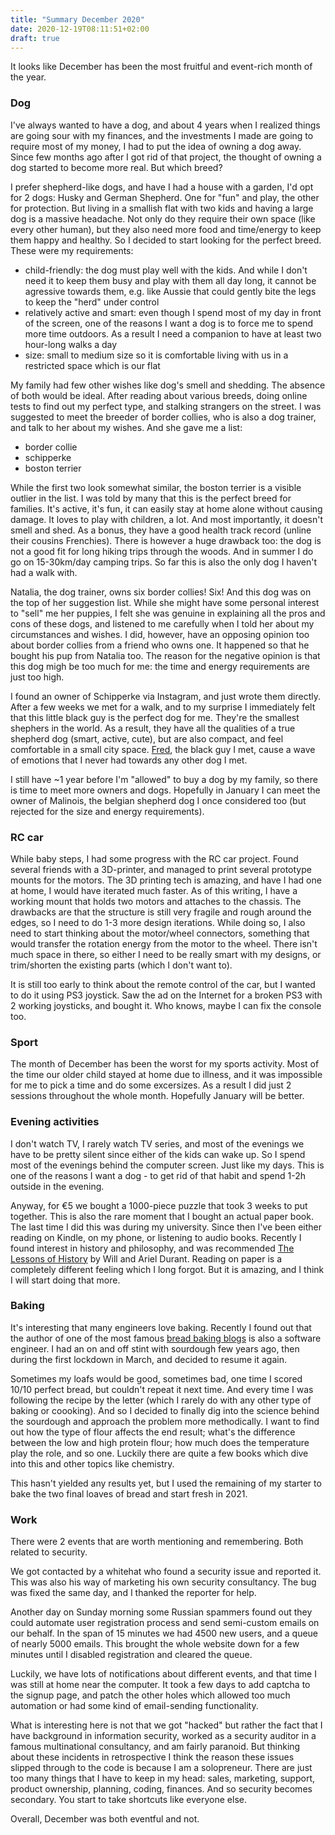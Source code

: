 ```yaml
---
title: "Summary December 2020"
date: 2020-12-19T08:11:51+02:00
draft: true
---
```

It looks like December has been the most fruitful and event-rich month of the year.

### Dog

I've always wanted to have a dog, and about 4 years when I realized things are going sour with my finances, and
the investments I made are going to require most of my money, I had to put the idea of owning a dog away. Since few
months ago after I got rid of that project, the thought of owning a dog started to become more real. But which breed?

I prefer shepherd-like dogs, and have I had a house with a garden, I'd opt for 2 dogs: Husky and German Shepherd. One
for "fun" and play, the other for protection. But living in a smallish flat with two kids and having a large dog is
a massive headache. Not only do they require their own space (like every other human), but they also need more food
and time/energy to keep them happy and healthy. So I decided to start looking for the perfect breed. These were my
requirements:

- child-friendly: the dog must play well with the kids. And while I don't need it to keep them busy and play with them
all day long, it cannot be agressive towards them, e.g. like Aussie that could gently bite the legs to keep the "herd"
under control
- relatively active and smart: even though I spend most of my day in front of the screen, one of the reasons I want a
dog is to force me to spend more time outdoors. As a result I need a companion to have at least two hour-long walks a
day
- size: small to medium size so it is comfortable living with us in a restricted space which is our flat

My family had few other wishes like dog's smell and shedding. The absence of both would be ideal. After reading about
various breeds, doing online tests to find out my perfect type, and stalking strangers on the street. I was suggested
to meet the breeder of border collies, who is also a dog trainer, and talk to her about my wishes. And she gave me a
list:

- border collie
- schipperke
- boston terrier

While the first two look somewhat similar, the boston terrier is a visible outlier in the list. I was told by many that
this is the perfect breed for families. It's active, it's fun, it can easily stay at home alone without causing damage.
It loves to play with children, a lot. And most importantly, it doesn't smell and shed. As a bonus, they have a good
health track record (unline their cousins Frenchies). There is however a huge drawback too: the dog is not a good fit
for long hiking trips through the woods. And in summer I do go on 15-30km/day camping trips. So far this is also the
only dog I haven't had a walk with.

Natalia, the dog trainer, owns six border collies! Six! And this dog was on the top of her suggestion list. While she
might have some personal interest to "sell" me her puppies, I felt she was genuine in explaining all the pros and cons
of these dogs, and listened to me carefully when I told her about my circumstances and wishes. I did, however, have
an opposing opinion too about border collies from a friend who owns one. It happened so that he bought his pup from
Natalia too. The reason for the negative opinion is that this dog migh be too much for me: the time and energy requirements
are just too high.

I found an owner of Schipperke via Instagram, and just wrote them directly. After a few weeks we met for a walk, and
to my surprise I immediately felt that this little black guy is the perfect dog for me. They're the smallest shephers
in the world. As a result, they have all the qualities of a true shepherd dog (smart, active, cute), but are also
compact, and feel comfortable in a small city space. [Fred](https://www.instagram.com/schipperke_fred/), the black guy
I met, cause a wave of emotions that I never had towards any other dog I met.

I still have ~1 year before I'm "allowed" to buy a dog by my family, so there is time to meet more owners and dogs.
Hopefully in January I can meet the owner of Malinois, the belgian shepherd dog I once considered too (but rejected
for the size and energy requirements).

### RC car

While baby steps, I had some progress with the RC car project. Found several friends with a 3D-printer, and managed
to print several prototype mounts for the motors. The 3D printing tech is amazing, and have I had one at home, I would
have iterated much faster. As of this writing, I have a working mount that holds two motors and attaches to the chassis.
The drawbacks are that the structure is still very fragile and rough around the edges, so I need to do 1-3 more design
iterations. While doing so, I also need to start thinking about the motor/wheel connectors, something that would
transfer the rotation energy from the motor to the wheel. There isn't much space in there, so either I need to be
really smart with my designs, or trim/shorten the existing parts (which I don't want to).

It is still too early to think about the remote control of the car, but I wanted to do it using PS3 joystick. Saw the
ad on the Internet for a broken PS3 with 2 working joysticks, and bought it. Who knows, maybe I can fix the console too.

### Sport

The month of December has been the worst for my sports activity. Most of the time our older child stayed at home due to
illness, and it was impossible for me to pick a time and do some excersizes. As a result I did just 2 sessions throughout
the whole month. Hopefully January will be better.

### Evening activities

I don't watch TV, I rarely watch TV series, and most of the evenings we have to be pretty silent since either of the kids
can wake up. So I spend most of the evenings behind the computer screen. Just like my days. This is one of the reasons
I want a dog - to get rid of that habit and spend 1-2h outside in the evening.

Anyway, for €5 we bought a 1000-piece puzzle that took 3 weeks to put together. This is also the rare moment that I
bought an actual paper book. The last time I did this was during my university. Since then I've been either reading
on Kindle, on my phone, or listening to audio books. Recently I found interest in history and philosophy, and was
recommended [The Lessons of History](https://en.wikipedia.org/wiki/The_Lessons_of_History) by Will and Ariel Durant.
Reading on paper is a completely different feeling which I long forgot. But it is amazing, and I think I will start
doing that more.

### Baking

It's interesting that many engineers love baking. Recently I found out that the author of one of the most famous
[bread baking blogs](https://www.theperfectloaf.com/) is also a software engineer. I had an on and off stint with
sourdough few years ago, then during the first lockdown in March, and decided to resume it again.

Sometimes my loafs would be good, sometimes bad, one time I scored 10/10 perfect bread, but couldn't repeat it next
time. And every time I was following the recipe by the letter (which I rarely do with any other type of baking or coooking).
And so I decided to finally dig into the science behind the sourdough and approach the problem more methodically. I want
to find out how the type of flour affects the end result; what's the difference between the low and high protein flour;
how much does the temperature play the role, and so one. Luckily there are quite a few books which dive into this and
other topics like chemistry.

This hasn't yielded any results yet, but I used the remaining of my starter to bake the two final loaves of bread and
start fresh in 2021.

### Work

There were 2 events that are worth mentioning and remembering. Both related to security.

We got contacted by a whitehat who found a security issue and reported it. This was also his way of marketing his own
security consultancy. The bug was fixed the same day, and I thanked the reporter for help.

Another day on Sunday morning some Russian spammers found out they could automate user registration process and send
semi-custom emails on our behalf. In the span of 15 minutes we had 4500 new users, and a queue of nearly 5000 emails.
This brought the whole website down for a few minutes until I disabled registration and cleared the queue.

Luckily, we have lots of notifications about different events, and that time I was still at home near the computer. It
took a few days to add captcha to the signup page, and patch the other holes which allowed too much automation or had
some kind of email-sending functionality.

What is interesting here is not that we got "hacked" but rather the fact that I have background in information security,
worked as a security auditor in a famous multinational consultancy, and am fairly paranoid. But thinking about these
incidents in retrospective I think the reason these issues slipped through to the code is because I am a solopreneur.
There are just too many things that I have to keep in my head: sales, marketing, support, product ownership, planning,
coding, finances. And so security becomes secondary. You start to take shortcuts like everyone else.

Overall, December was both eventful and not.
